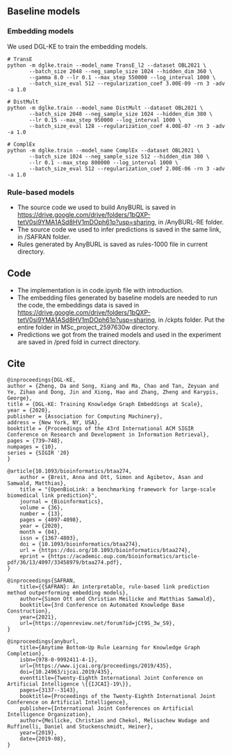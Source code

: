 ## Baseline models
### Embedding models
We used DGL-KE to train the embedding models.
```
# TransE
python -m dglke.train --model_name TransE_l2 --dataset OBL2021 \ 
       --batch_size 2048 --neg_sample_size 1024 --hidden_dim 360 \
       --gamma 8.0 --lr 0.1 --max_step 550000 --log_interval 1000 \
       --batch_size_eval 512 --regularization_coef 3.00E-09 -rn 3 -adv -a 1.0
	   
# DistMult
python -m dglke.train --model_name DistMult --dataset OBL2021 \
       --batch_size 2048 --neg_sample_size 1024 --hidden_dim 380 \
       --lr 0.15 --max_step 950000 --log_interval 1000 \
       --batch_size_eval 128 --regularization_coef 4.00E-07 -rn 3 -adv -a 1.0

# ComplEx
python -m dglke.train --model_name ComplEx --dataset OBL2021 \
       --batch_size 1024 --neg_sample_size 512 --hidden_dim 380 \
       --lr 0.1 --max_step 800000 --log_interval 1000 \
       --batch_size_eval 512 --regularization_coef 2.00E-06 -rn 3 -adv -a 1.0
```

### Rule-based models
- The source code we used to build AnyBURL is saved in https://drive.google.com/drive/folders/1bQXP-tetV0si9YMA1ASd8HV1mDOph61p?usp=sharing, in /AnyBURL-RE folder.
- The source code we used to infer predictions is saved in the same link, in /SAFRAN folder.
- Rules generated by AnyBURL is saved as rules-1000 file in current directory.

## Code
- The implementation is in code.ipynb file with introduction. 
- The embedding files generated by baseline models are needed to run the code, the embeddings data is saved in https://drive.google.com/drive/folders/1bQXP-tetV0si9YMA1ASd8HV1mDOph61p?usp=sharing, in /ckpts folder. Put the entire folder in MSc_project_2597630w directory.
- Predictions we got from the trained models and used in the experiment are saved in /pred fold in currect directory.

## Cite

```
@inproceedings{DGL-KE,
author = {Zheng, Da and Song, Xiang and Ma, Chao and Tan, Zeyuan and Ye, Zihao and Dong, Jin and Xiong, Hao and Zhang, Zheng and Karypis, George},
title = {DGL-KE: Training Knowledge Graph Embeddings at Scale},
year = {2020},
publisher = {Association for Computing Machinery},
address = {New York, NY, USA},
booktitle = {Proceedings of the 43rd International ACM SIGIR Conference on Research and Development in Information Retrieval},
pages = {739–748},
numpages = {10},
series = {SIGIR '20}
}
```

```
@article{10.1093/bioinformatics/btaa274,
    author = {Breit, Anna and Ott, Simon and Agibetov, Asan and Samwald, Matthias},
    title = "{OpenBioLink: a benchmarking framework for large-scale biomedical link prediction}",
    journal = {Bioinformatics},
    volume = {36},
    number = {13},
    pages = {4097-4098},
    year = {2020},
    month = {04},
    issn = {1367-4803},
    doi = {10.1093/bioinformatics/btaa274},
    url = {https://doi.org/10.1093/bioinformatics/btaa274},
    eprint = {https://academic.oup.com/bioinformatics/article-pdf/36/13/4097/33458979/btaa274.pdf},
}
```

```
@inproceedings{SAFRAN,
    title={{SAFRAN}: An interpretable, rule-based link prediction method outperforming embedding models},
    author={Simon Ott and Christian Meilicke and Matthias Samwald},
    booktitle={3rd Conference on Automated Knowledge Base Construction},
    year={2021},
    url={https://openreview.net/forum?id=jCt9S_3w_S9},
}
```

```
@inproceedings{anyburl,
	title={Anytime Bottom-Up Rule Learning for Knowledge Graph Completion},
	isbn={978-0-9992411-4-1},
	url={https://www.ijcai.org/proceedings/2019/435},
	doi={10.24963/ijcai.2019/435},
	eventtitle={Twenty-Eighth International Joint Conference on Artificial Intelligence \{{IJCAI}-19\}},
	pages={3137--3143},
	booktitle={Proceedings of the Twenty-Eighth International Joint Conference on Artificial Intelligence},
	publisher={International Joint Conferences on Artificial Intelligence Organization},
	author={Meilicke, Christian and Chekol, Melisachew Wudage and Ruffinelli, Daniel and Stuckenschmidt, Heiner},
	year={2019},
	date={2019-08},
}
```